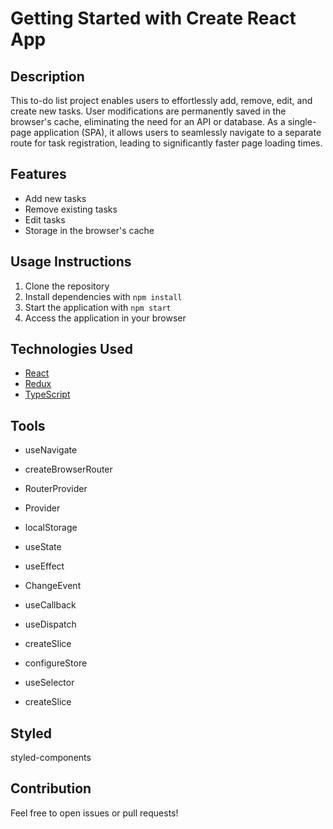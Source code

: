 # Getting Started with Create React App

## Description
This to-do list project enables users to effortlessly add, remove, edit, and create new tasks. User modifications are permanently saved in the browser's cache, eliminating the need for an API or database. As a single-page application (SPA), it allows users to seamlessly navigate to a separate route for task registration, leading to significantly faster page loading times.
## Features
* Add new tasks
* Remove existing tasks
* Edit tasks
* Storage in the browser's cache
  
## Usage Instructions
1. Clone the repository
2. Install dependencies with `npm install`
3. Start the application with `npm start`
4. Access the application in your browser

## Technologies Used
* [React](https://reactjs.org/)
* [Redux](https://redux.js.org/)
* [TypeScript](https://www.typescriptlang.org/)

## Tools

* useNavigate
* createBrowserRouter
* RouterProvider
* Provider
* localStorage
* useState
* useEffect
* ChangeEvent
* useCallback

* useDispatch
* createSlice
* configureStore
* useSelector
* createSlice

## Styled

styled-components
## Contribution
Feel free to open issues or pull requests!

